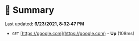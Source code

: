 # 📖 Summary
Last updated: **6/23/2021, 8:32:47 PM**

- `GET` [https://google.com](https://google.com) - **Up** (108ms)
